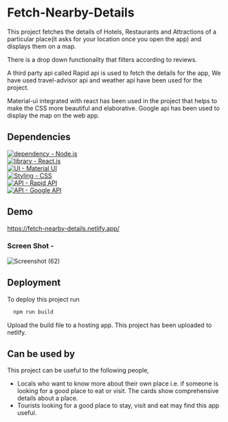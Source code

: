 # Fetch-Nearby-Details

This project fetches the details of Hotels, Restaurants and Attractions 
of a particular place(it asks for your location once you open the app) 
and displays them on a map.

There is a drop down functionality that filters according to reviews.

A third party api called Rapid api is used to fetch the details for 
the app, We have used travel-advisor api and weather api have been 
used for the project.

Material-ui integrated with react has been used in the project that
 helps to make the CSS more beautiful and elaborative.
Google api has been used to display the map on the web app.


## Dependencies
[![dependency - Node.js](https://img.shields.io/static/v1?label=dependency&message=Node.js&color=%23A4F752)](https://nodejs.org/en/) <br>
[![library - React.js](https://img.shields.io/static/v1?label=library&message=React.js&color=%2352D2F7)](https://reactjs.org/) <br>
[![UI - Material UI](https://img.shields.io/static/v1?label=UI&message=Material+UI&color=%2352F7ED)](https://mui.com/) <br>
[![Styling - CSS](https://img.shields.io/static/v1?label=Styling&message=CSS&color=%239D52F7)](https://www.css) <br>
[![API - Rapid API](https://img.shields.io/static/v1?label=API&message=Rapid+API&color=%23F76152)](https://rapidapi.com/) <br>
[![API - Google API](https://img.shields.io/static/v1?label=API&message=Google+API&color=%23F7E152)](https://developers.google.com/apis-explorer)


## Demo
https://fetch-nearby-details.netlify.app/

### Screen Shot - 

![Screenshot (62)](https://user-images.githubusercontent.com/64829176/210340467-0ba729ee-92b9-4d94-b723-48c6dc63376e.png)




## Deployment

To deploy this project run

```bash
  npm run build
```
Upload the build file to a hosting app.
This project has been uploaded to netlify.

## Can be used by

This project can be useful to the following people, 

- Locals who want to know more about their own place
  i.e. if someone is looking for a good place to eat or visit.
  The cards show comprehensive details about a place.
- Tourists looking for a good place to stay, visit and eat
  may find this app useful.

